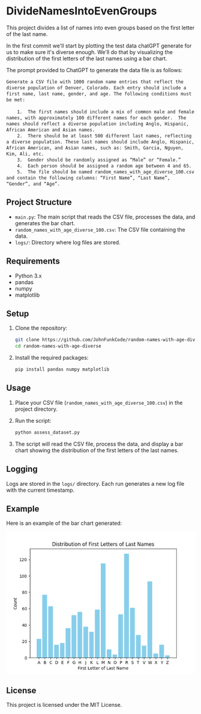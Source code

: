  # DivideNamesIntoEvenGroups

This project divides a list of names into even groups based on the first letter of the last name.

In the first commit we'll start by plotting the test data chatGPT generate for us to make sure it's diverse enough.
We'll do that by visualizing the distribution of the first letters of the last names using a bar chart.

The prompt provided to ChatGPT to generate the data file is as follows:
``````
Generate a CSV file with 1000 random name entries that reflect the diverse population of Denver, Colorado. Each entry should include a first name, last name, gender, and age. The following conditions must be met:

	1.	The first names should include a mix of common male and female names, with approximately 100 different names for each gender.  The names should reflect a diverse population including Anglo, Hispanic, African American and Asian names.
	2.	There should be at least 500 different last names, reflecting a diverse population. These last names should include Anglo, Hispanic, African American, and Asian names, such as: Smith, Garcia, Nguyen, Kim, Ali, etc.
	3.	Gender should be randomly assigned as “Male” or “Female.”
	4.	Each person should be assigned a random age between 4 and 65.
	5.	The file should be named random_names_with_age_diverse_100.csv and contain the following columns: “First Name”, “Last Name”, “Gender”, and “Age”.
``````

## Project Structure

- `main.py`: The main script that reads the CSV file, processes the data, and generates the bar chart.
- `random_names_with_age_diverse_100.csv`: The CSV file containing the data.
- `logs/`: Directory where log files are stored.

## Requirements

- Python 3.x
- pandas
- numpy
- matplotlib

## Setup

1. Clone the repository:
    ```sh
    git clone https://github.com/JohnFunkCode/random-names-with-age-diverse.git
    cd random-names-with-age-diverse
    ```

2. Install the required packages:
    ```sh
    pip install pandas numpy matplotlib
    ```

## Usage

1. Place your CSV file (`random_names_with_age_diverse_100.csv`) in the project directory.

2. Run the script:
    ```sh
    python assess_dataset.py
    ```

3. The script will read the CSV file, process the data, and display a bar chart showing the distribution of the first letters of the last names.

## Logging

Logs are stored in the `logs/` directory. Each run generates a new log file with the current timestamp.

## Example

Here is an example of the bar chart generated:

![Bar Chart Example](example_chart.png)

## License

This project is licensed under the MIT License.
